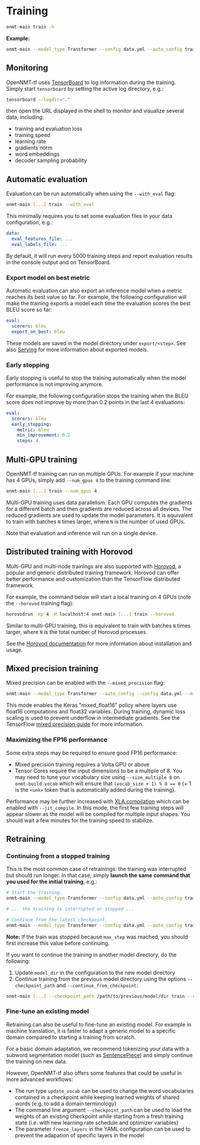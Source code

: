 # Training

```bash
onmt-main train -h
```

**Example:**

```bash
onmt-main --model_type Transformer --config data.yml --auto_config train --with_eval
```

## Monitoring

OpenNMT-tf uses [TensorBoard](https://www.tensorflow.org/tensorboard) to log information during the training. Simply start `tensorboard` by setting the active log directory, e.g.:

```bash
tensorboard --logdir="."
```

then open the URL displayed in the shell to monitor and visualize several data, including:

* training and evaluation loss
* training speed
* learning rate
* gradients norm
* word embeddings
* decoder sampling probability

## Automatic evaluation

Evaluation can be run automatically when using the `--with_eval` flag:

```bash
onmt-main [...] train --with_eval
```

This minimally requires you to set some evaluation files in your data configuration, e.g.:

```yaml
data:
  eval_features_file: ...
  eval_labels_file: ...
```

By default, it will run every 5000 training steps and report evaluation results in the console output and on TensorBoard.

### Export model on best metric

Automatic evaluation can also export an inference model when a metric reaches its best value so far. For example, the following configuration will make the training exports a model each time the evaluation scores the best BLEU score so far:

```yaml
eval:
  scorers: bleu
  export_on_best: bleu
```

These models are saved in the model directory under `export/<step>`. See also [Serving](serving.md) for more information about exported models.

### Early stopping

Early stopping is useful to stop the training automatically when the model performance is not improving anymore.

For example, the following configuration stops the training when the BLEU score does not improve by more than 0.2 points in the last 4 evaluations:

```yaml
eval:
  scorers: bleu
  early_stopping:
    metric: bleu
    min_improvement: 0.2
    steps: 4
```

## Multi-GPU training

OpenNMT-tf training can run on multiple GPUs. For example if your machine has 4 GPUs, simply add `--num_gpus 4` to the training command line:

```bash
onmt-main [...] train --num_gpus 4
```

Multi-GPU training uses data parallelism. Each GPU computes the gradients for a different batch and then gradients are reduced across all devices. The reduced gradients are used to update the model parameters. It is equivalent to train with batches `N` times larger, where `N` is the number of used GPUs.

Note that evaluation and inference will run on a single device.

## Distributed training with Horovod

Multi-GPU and multi-node trainings are also supported with [Horovod](https://github.com/horovod/horovod), a popular and generic distributed training framework. Horovod can offer better performance and customization than the TensorFlow distributed framework.

For example, the command below will start a local training on 4 GPUs (note the `--horovod` training flag):

```bash
horovodrun -np 4 -H localhost:4 onmt-main [...] train --horovod
```

Similar to multi-GPU training, this is equivalent to train with batches `N` times larger, where `N` is the total number of Horovod processes.

See the [Horovod documentation](https://horovod.readthedocs.io/en/stable/index.html) for more information about installation and usage.

## Mixed precision training

Mixed precision can be enabled with the `--mixed_precision` flag:

```bash
onmt-main --model_type Transformer --auto_config --config data.yml --mixed_precision train
```

This mode enables the Keras "mixed\_float16" policy where layers use float16 computations and float32 variables. During training, dynamic loss scaling is used to prevent underflow in intermediate gradients. See the TensorFlow [mixed precision guide](https://www.tensorflow.org/guide/mixed_precision) for more information.

### Maximizing the FP16 performance

Some extra steps may be required to ensure good FP16 performance:

* Mixed precision training requires a Volta GPU or above
* Tensor Cores require the input dimensions to be a multiple of 8. You may need to tune your vocabulary size using `--size_multiple 8` on `onmt-build-vocab` which will ensure that `(vocab_size + 1) % 8 == 0` (+ 1 is the `<unk>` token that is automatically added during the training).

Performance may be further increased with [XLA compilation](https://www.tensorflow.org/xla) which can be enabled with `--jit_compile`. In this mode, the first few training steps will appear slower as the model will be compiled for multiple input shapes. You should wait a few minutes for the training speed to stabilize.

## Retraining

### Continuing from a stopped training

This is the most common case of retrainings: the training was interrupted but should run longer. In that case, simply **launch the same command that you used for the initial training**, e.g.:

```bash
# Start the training.
onmt-main --model_type Transformer --config data.yml --auto_config train

# ... the training is interrupted or stopped ...

# Continue from the latest checkpoint.
onmt-main --model_type Transformer --config data.yml --auto_config train
```

**Note:** If the train was stopped because `max_step` was reached, you should first increase this value before continuing.

If you want to continue the training in another model directory, do the following:

1. Update `model_dir` in the configuration to the new model directory
2. Continue training from the previous model directory using the options `--checkpoint_path` and `--continue_from_checkpoint`:

```bash
onmt-main [...] --checkpoint_path /path/to/previous/model/dir train --continue_from_checkpoint
```

### Fine-tune an existing model

Retraining can also be useful to fine-tune an existing model. For example in machine translation, it is faster to adapt a generic model to a specific domain compared to starting a training from scratch.

For a basic domain adaptation, we recommend tokenizing your data with a subword segmentation model (such as [SentencePiece](https://github.com/google/sentencepiece)) and simply continue the training on new data.

However, OpenNMT-tf also offers some features that could be useful in more advanced workflows:

* The run type `update_vocab` can be used to change the word vocabularies contained in a checkpoint while keeping learned weights of shared words (e.g. to add a domain terminology)
* The command line argument `--checkpoint_path` can be used to load the weights of an existing checkpoint while starting from a fresh training state (i.e. with new learning rate schedule and optimizer variables)
* The parameter `freeze_layers` in the YAML configuration can be used to prevent the adapation of specific layers in the model
